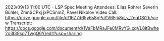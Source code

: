 2023/09/13 11:00 UTC - LSP Spec Meeting
Attendees: Elias Rohrer Severin Bühler, ZmnSCPxj jxPCSnmZ, Pavel Nikolov
Video Call: https://drive.google.com/file/d/16Z7d65y6s8gPuYV6Fjb8d_y_2eqDSi2b/view
Transcript: https://docs.google.com/document/d/1VaFbMRaJFe0MRvYG_xqVL8itBwhe2o3I39sd7TwgQ6Y/edit?usp=sharing
